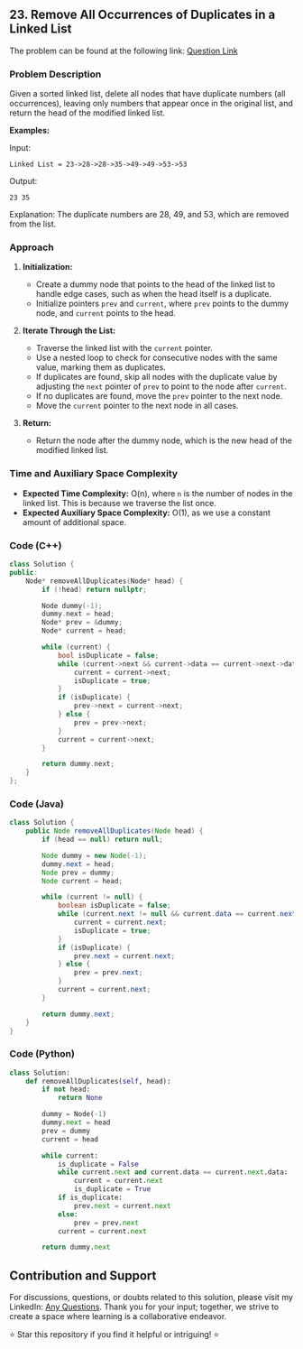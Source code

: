 ## 23. Remove All Occurrences of Duplicates in a Linked List

The problem can be found at the following link: [Question Link](https://www.geeksforgeeks.org/problems/remove-all-occurences-of-duplicates-in-a-linked-list/1)

### Problem Description

Given a sorted linked list, delete all nodes that have duplicate numbers (all occurrences), leaving only numbers that appear once in the original list, and return the head of the modified linked list.

**Examples:**

Input:
```
Linked List = 23->28->28->35->49->49->53->53
```
Output:
```
23 35
```
Explanation: The duplicate numbers are 28, 49, and 53, which are removed from the list.

### Approach

1. **Initialization:**
   - Create a dummy node that points to the head of the linked list to handle edge cases, such as when the head itself is a duplicate.
   - Initialize pointers `prev` and `current`, where `prev` points to the dummy node, and `current` points to the head.

2. **Iterate Through the List:**
   - Traverse the linked list with the `current` pointer.
   - Use a nested loop to check for consecutive nodes with the same value, marking them as duplicates.
   - If duplicates are found, skip all nodes with the duplicate value by adjusting the `next` pointer of `prev` to point to the node after `current`.
   - If no duplicates are found, move the `prev` pointer to the next node.
   - Move the `current` pointer to the next node in all cases.

3. **Return:**
   - Return the node after the dummy node, which is the new head of the modified linked list.

### Time and Auxiliary Space Complexity

- **Expected Time Complexity:** O(n), where `n` is the number of nodes in the linked list. This is because we traverse the list once.
- **Expected Auxiliary Space Complexity:** O(1), as we use a constant amount of additional space.

### Code (C++)

```cpp
class Solution {
public:
    Node* removeAllDuplicates(Node* head) {
        if (!head) return nullptr;

        Node dummy(-1); 
        dummy.next = head;
        Node* prev = &dummy;
        Node* current = head;

        while (current) {
            bool isDuplicate = false;
            while (current->next && current->data == current->next->data) {
                current = current->next;
                isDuplicate = true;
            }
            if (isDuplicate) {
                prev->next = current->next; 
            } else {
                prev = prev->next;
            }
            current = current->next;
        }

        return dummy.next;
    }
};
```

### Code (Java)

```java
class Solution {
    public Node removeAllDuplicates(Node head) {
        if (head == null) return null;

        Node dummy = new Node(-1);
        dummy.next = head;
        Node prev = dummy;
        Node current = head;

        while (current != null) {
            boolean isDuplicate = false;
            while (current.next != null && current.data == current.next.data) {
                current = current.next;
                isDuplicate = true;
            }
            if (isDuplicate) {
                prev.next = current.next;
            } else {
                prev = prev.next; 
            }
            current = current.next;
        }

        return dummy.next;
    }
}
```

### Code (Python)

```python
class Solution:
    def removeAllDuplicates(self, head):
        if not head:
            return None

        dummy = Node(-1)
        dummy.next = head
        prev = dummy
        current = head

        while current:
            is_duplicate = False
            while current.next and current.data == current.next.data:
                current = current.next
                is_duplicate = True
            if is_duplicate:
                prev.next = current.next
            else:
                prev = prev.next
            current = current.next

        return dummy.next
```

## Contribution and Support

For discussions, questions, or doubts related to this solution, please visit my LinkedIn: [Any Questions](https://www.linkedin.com/in/het-patel-8b110525a/).
Thank you for your input; together, we strive to create a space where learning is a collaborative endeavor.

⭐ Star this repository if you find it helpful or intriguing! ⭐
